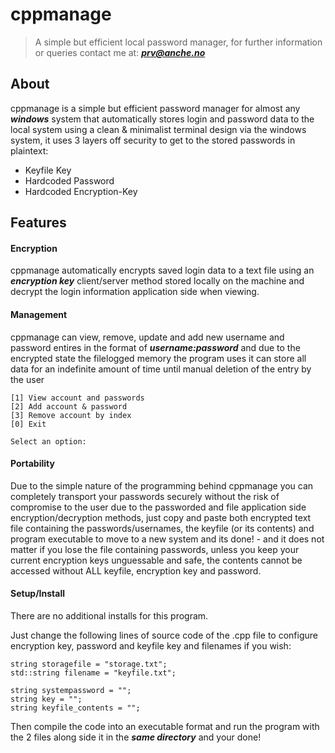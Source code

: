 # cppmanage
> A simple but efficient local password manager, for further information or queries contact me at: ***prv@anche.no***


## About 

cppmanage is a simple but efficient password manager for almost any ***windows*** system that automatically stores login and password data to the local system using a clean & minimalist terminal design via the windows system, it uses 3 layers off security to get to the stored passwords in plaintext:

- Keyfile Key
- Hardcoded Password
- Hardcoded Encryption-Key

## Features

#### Encryption
cppmanage automatically encrypts saved login data to a text file using an ***encryption key*** client/server method stored locally on the machine and decrypt the login information application side when viewing.

#### Management
cppmanage can view, remove, update and add new username and password entires in the format of ***username:password*** and due to the encrypted state the filelogged memory the program uses it can store all data for an indefinite amount of time until manual deletion of the entry by the user

```
[1] View account and passwords
[2] Add account & password
[3] Remove account by index
[0] Exit

Select an option:
```

#### Portability
Due to the simple nature of the programming behind cppmanage you can completely transport your passwords securely without the risk of compromise to the user due to the passworded and file application side encryption/decryption methods, just copy and paste both encrypted text file containing the passwords/usernames, the keyfile (or its contents) and program executable to move to a new system and its done! - and it does not matter if you lose the file containing passwords, unless you keep your current encryption keys unguessable and safe, the contents cannot be accessed without ALL keyfile, encryption key and password.


#### Setup/Install

There are no additional installs for this program.

Just change the following lines of source code of the .cpp file to configure encryption key, password and keyfile key and filenames if you wish:

```
string storagefile = "storage.txt";
std::string filename = "keyfile.txt";

string systempassword = "";
string key = "";
string keyfile_contents = "";
```

Then compile the code into an executable format and run the program with the 2 files along side it in the ***same directory*** and your done!










